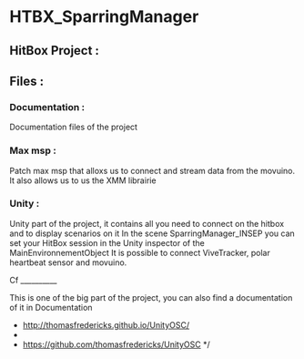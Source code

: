# HTBX_SparringManager

## HitBox Project : 


## Files :

### Documentation : 
Documentation files of the project

### Max msp :
Patch max msp that alloxs us to connect and stream data from the movuino.
It also allows us to us the XMM librairie

### Unity :

Unity part of the project, it contains all you need to connect on the hitbox and to display scenarios on it
In the scene SparringManager_INSEP you can set your HitBox session in the Unity inspector of the MainEnvironnementObject
It is possible to connect ViveTracker, polar heartbeat sensor and movuino.

Cf __________



This is one of the big part of the project, you can also find a documentation of it in Documentation

 * http://thomasfredericks.github.io/UnityOSC/
 * 
 * https://github.com/thomasfredericks/UnityOSC
 */